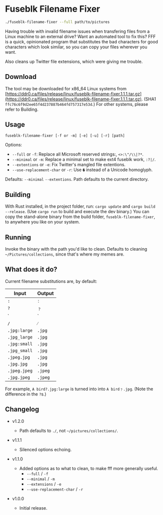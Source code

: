 # Fuseblk Filename Fixer

```bash
./fuseblk-filename-fixer --full path/to/pictures
```

Having trouble with invalid filename issues when transfering files from a Linux machine to an external drive? Want an automated tool to fix this? FFF is a quick, opinionated program that substitutes the bad characters for good characters which look similar, so you can copy your files wherever you want.

Also cleans up Twitter file extensions, which were giving me trouble.


## Download
The tool may be downloaded for x86_64 Linux systems from [https://ddr0.ca/files/release/linux/fuseblk-filename-fixer.1.1.1.tar.gz](https://ddr0.ca/files/release/linux/fuseblk-filename-fixer.1.1.1.tar.gz). (SHA1 `ffc76c6f9d2ee65f4d237887b464fd757317e53d`.) For other systems, please refer to Building.

## Usage
`fuseblk-filename-fixer [-f or -m] [-e] [-u] [-r] [path]`

Options:
- `--full` or `-f`: Replace all Microsoft reserved strings:, `<>:\"/\\|?*`.
- `--minimal` or `-m`: Replace a minimal set to make ext4 fuseblk work, `:?|/`.
- `--extentions` or `-e`: Fix Twitter's mangled file extentions.
- `--use-replacement-char` or `-r`: Use `�` instead of a Unicode homoglyph.

Defaults: `--minimal` `--extentions`. Path defaults to the current directory.

## Building

With Rust installed, in the project folder, run: `cargo update` and `cargo build --release`. (Use `cargo run` to build and execute the dev binary.) You can copy the stand-alone binary from the build folder, `fuseblk-filename-fixer`, to anywhere you like on your system.


## Running

Invoke the binary with the path you'd like to clean. Defaults to cleaning `~/Pictures/collections`, since that's where my memes are.


## What does it do?

Current filename substitutions are, by default:

| Input | Output |
| --- | --- |
| `:` | `ː` |
| `?` | `﹖` |
| `|` | `⼁` |
| `/` | `⁄` |
| `.jpg:large` | `.jpg` |
| `.jpg_large` | `.jpg` |
| `.jpg:small` | `.jpg` |
| `.jpg_small` | `.jpg` |
| `.jpeg.jpg` | `.jpg` |
| `.jpg.jpg` | `.jpg` |
| `.jpeg.jpeg` | `.jpeg` |
| `.jpg.jpeg` | `.jpeg` |

For example, `A bird?.jpg:large` is turned into into `A bird﹖.jpg`. (Note the difference in the `?`s.)

## Changelog
- v1.2.0
	- Path defaults to `./`, not `~/pictures/collections/`.
- v1.1.1
	- Silenced options echoing.
- v1.1.0
	- Added options as to what to clean, to make fff more generally useful.	
		- `--full` / `-f`
		- `--minimal` / `-m`
		- `--extensions` / `-e`
		- `--use-replacement-char` / `-r`

- v1.0.0
	- Initial release.